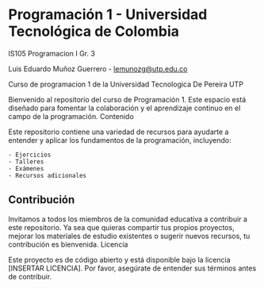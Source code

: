 
# Programación 1 - Universidad Tecnológica de Colombia
IS105 Programacion I Gr. 3

   Luis Eduardo Muñoz Guerrero - lemunozg@utp.edu.co
   
Curso de programacion 1 de la Universidad Tecnologica De Pereira UTP


Bienvenido al repositorio del curso de Programación 1. Este espacio está diseñado para fomentar la colaboración y el aprendizaje continuo en el campo de la programación.
Contenido

Este repositorio contiene una variedad de recursos para ayudarte a entender y aplicar los fundamentos de la programación, incluyendo:

    - Ejercicios
    - Talleres
    - Exámenes
    - Recursos adicionales

## Contribución

Invitamos a todos los miembros de la comunidad educativa a contribuir a este repositorio. Ya sea que quieras compartir tus propios proyectos, mejorar los materiales de estudio existentes o sugerir nuevos recursos, tu contribución es bienvenida.
Licencia

Este proyecto es de código abierto y está disponible bajo la licencia [INSERTAR LICENCIA]. Por favor, asegúrate de entender sus términos antes de contribuir.
